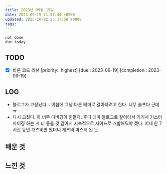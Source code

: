 ```yaml
---
title: 2023년 09월 19일
date: 2023-09-19 11:57:44 +0900
updated: 2023-10-02 23:17:50 +0900
tags: 
---
```


```tasks
not done 
due today
```

## TODO

- [x] 바론 코드 리뷰  [priority:: highest]  [due:: 2023-09-19]  [completion:: 2023-09-19]

## LOG

- 블로그가 고장났다... 이참에 그냥 다른 테마로 갈아타려고 한다. 너무 슬프다 근데 ㅠ
- 다시 고쳤다. 하 너무 디버깅이 힘들다. 후디 테마 블로그로 갈아타서 거기서 커스터마이징 하는 게 더 좋을 것 같아서 지속적으로 사이드로 개발해둬야 겠다. 어제 한 7시간 동안 개츠비만 봤더니 개츠비 마스터 된 듯...

## 배운 것

## 느낀 것